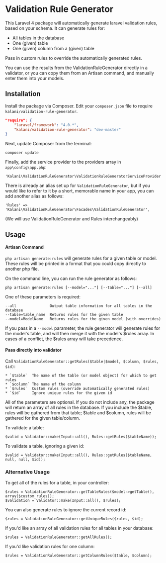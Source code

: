 Validation Rule Generator
=============================

This Laravel 4 package will automatically generate laravel validation rules, based on your schema. It can generate rules for:

* All tables in the database
* One (given) table
* One (given) column from a (given) table

Pass in custom rules to override the automatically generated rules.

You can use the results from the ValidationRuleGenerator directly in a validator, or you can copy them from an Artisan command, and manually enter them into your models.



## Installation

Install the package via Composer. Edit your `composer.json` file to require `kalani/validation-rule-generator`.

``` json
"require": {
    "laravel/framework": "4.0.*",
    "kalani/validation-rule-generator": "dev-master"
}
```

Next, update Composer from the terminal:

    composer update

Finally, add the service provider to the providers array in `app\config\app.php`:

    'Kalani\ValidationRuleGenerator\ValidationRuleGeneratorServiceProvider',

There is already an alias set up for `ValidationRuleGenerator`, but if you would like to refer to it by a short, memorable name in your app, you can add another alias as follows:

    'Rules' => 'Kalani\ValidationRuleGenerator\Facades\ValidationRuleGenerator',

(We will use ValidationRuleGenerator and Rules interchangeably)



## Usage

#### Artisan Command

`php artisan generate:rules` will generate rules for a given table or model. These rules will be printed in a format that you could copy directly to another php file. 

On the command line, you can run the rule generator as follows:

    php artisan generate:rules [--model="..."] [--table="..."] [--all]

One of these parameters is required:

    --all               Output table information for all tables in the database
    --table=table_name  Returns rules for the given table
    --model=ModelName   Returns rules for the given model (with overrides)

If you pass in a `--model` parameter, the rule generator will generate rules for the model's table, and will then merge it with the model's $rules array. In cases of a conflict, the $rules array will take precedence.


#### Pass directly into validator 

Call `ValidationRuleGenerator::getRules($table|$model, $column, $rules, $id)`:

    * `$table`  The name of the table (or model object) for which to get rules
    * `$column` The name of the column
    * `$rules`  Custom rules (override automatically generated rules)
    * `$id`     Ignore unique rules for the given id

All of the parameters are optional. If you do not include any, the package will return an array of all rules in the database. If you include the $table, rules will be gathered from that table; $table and $column, rules will be gathered for the given table/column.

To validate a table:

    $valid = Validator::make(Input::all(), Rules::getRules($tableName));

To validate a table, ignoring a given id:

    $valid = Validator::make(Input::all(), Rules::getRules($tableName, null, null, $id));


### Alternative Usage

To get all of the rules for a table, in your controller: 

    $rules = ValidationRuleGenerator::getTableRules($model->getTable(), array($custom_rules));
    $validation = Validator::make(Input::all(), $rules);

You can also generate rules to ignore the current record id:

    $rules = ValidationRuleGenerator::getUniqueRules($rules, $id);

If you'd like an array of all validation rules for all tables in your database:

    $rules = ValidationRuleGenerator::getAllRules();

If you'd like validation rules for one column:

    $rules = ValidationRuleGenerator::getColumnRules($table, $column);


